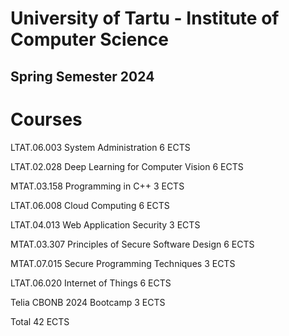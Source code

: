 # University of Tartu - Institute of Computer Science
## Spring Semester 2024


# Courses

LTAT.06.003	System Administration	6 ECTS

LTAT.02.028	Deep Learning for Computer Vision	6 ECTS

MTAT.03.158	Programming in C++	3 ECTS

LTAT.06.008	Cloud Computing		6 ECTS

LTAT.04.013	Web Application Security	3 ECTS

MTAT.03.307	Principles of Secure Software Design	6 ECTS

MTAT.07.015	Secure Programming Techniques	3 ECTS

LTAT.06.020	Internet of Things	6 ECTS

Telia CBONB 2024 Bootcamp	3 ECTS


Total	42 ECTS
